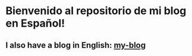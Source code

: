 # Bienvenido al repositorio de mi blog en Español!
## I also have a blog in English: [my-blog](https://github.com/danieldemercado/my-blog)